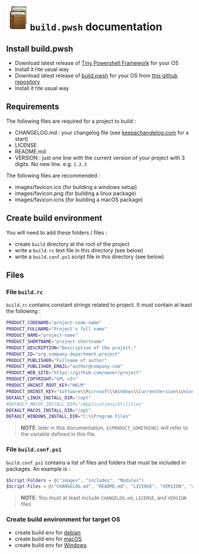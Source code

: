<img align="left" width="64" height="64" src="../images/Book_icon_1.png">

# `build.pwsh` documentation

## Install build.pwsh

-   Download latest release of [Tiny Powershell Framework](https://github.com/cadegenn/pwsh_fw/releases) for your OS
-   Install it hte usual way
-   Download latest release of [build.pwsh](https://github.com/cadegenn/build.pwsh/releases) for your OS from [this github repository](https://github.com/cadegenn/build.pwsh)
-   Install it hte usual way

## Requirements

The following files are required for a project to build :

-   CHANGELOG.md : your changelog file (see [keepachanglelog.com](https://keepachangelog.com/en/1.0.0/) for a start)
-   LICENSE
-   README.md
-   VERSION : just one line with the current version of your project with 3 digits. No new line. e.g. `1.2.3`

The following files are recommended :

-   images/favicon.ico (for building a windows setup)
-   images/favicon.png (for building a linux package)
-   images/favicon.icns (for building a macOS package)

## Create build environment

You will need to add these folders / files :

-   create `build` directory at the root of the project
-   write a `build.rc` text file in this directory (see below)
-   write a `build.conf.ps1` script file in this directory (see below)

## Files

### File `build.rc`

`build.rc` contains constant strings related to project. It must contain at least the following :

```bash
PRODUCT_CODENAME="project-code-name"
PRODUCT_FULLNAME="Project's full name"
PRODUCT_NAME="project-name"
PRODUCT_SHORTNAME="project-shortname"
PRODUCT_DESCRIPTION="Description of the project."
PRODUCT_ID="org.company.department.project"
PRODUCT_PUBLISHER="Fullname of author"
PRODUCT_PUBLISHER_EMAIL="author@company.com"
PRODUCT_WEB_SITE="https://github.com/owner/project"
PRODUCT_COPYRIGHT="GPL v3+"
PRODUCT_UNINST_ROOT_KEY="HKLM"
PRODUCT_UNINST_KEY="Software\\Microsoft\\Windows\\CurrentVersion\\Uninstall\\project"
DEFAULT_LINUX_INSTALL_DIR="/opt"
#DEFAULT_MACOS_INSTALL_DIR="/Applications/Utilities"
DEFAULT_MACOS_INSTALL_DIR="/opt"
DEFAULT_WINDOWS_INSTALL_DIR="C:\\Program Files"
```

> **NOTE**: later in this documentation, `${PRODUCT_SOMETHING}` will refer to the variable defined in this file.

### File `build.conf.ps1`

`build.conf.ps1` contains a list of files and folders that must be included in packages. An example is :

```powershell
$Script:Folders = @("images", "includes", "Modules")
$Script:Files = @("CHANGELOG.md", "README.md", "LICENSE", "VERSION", "app.ps1")
```

> **NOTE**: You must at least include `CHANGELOG.md`, `LICENSE`, and `VERSION` files

### Create build environment for target OS

-   create build env for [debian](DEBIAN.md)
-   create build env for [macOS](MACOS.md)
-   create build env for [Windows](WINDOWS.md)
